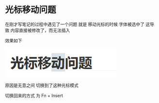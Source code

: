 # 光标移动问题

在刚才写笔记的过程中遇见了一个问题 就是 移动光标的时候 字体被选中了 这导致 内容直接被修改了，而无法插入 

效果如下

![image-20210228225028610](Typora.assets/image-20210228225028610.png)

原因是无意之间 切换到了这种光标模式  

切换回来的方式 为 Fn + Insert

